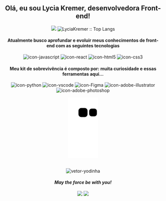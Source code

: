 <h2 align="center">Olá, eu sou Lycia Kremer, desenvolvedora Front-end!</h2>

<div align="center">
  <img height="180em" src="https://github-readme-stats.vercel.app/api?username=LyciaKremer&bg_color=000000&show_icons=true&title_color=fff&text_color=0a9396&border_color=0a9396&count_private=true&hide_border=false&icon_color=fff" />  

<img height="180em" src="https://github-readme-stats.vercel.app/api/top-langs/?username=LyciaKremer&bg_color=000000&title_color=fff&text_color=fff&border_color=0a9396&hide_border=false&icon_color=fff&layout=compact" alt="LyciaKremer :: Top Langs" />  
</div>

<h4 align="center">Atualmente busco aprofundar e evoluir meus conhecimentos de front-end com as seguintes tecnologias</h4>
  
<div align="Center">
   <img alt="icon-javascript" height="30" src="https://cdn.jsdelivr.net/gh/devicons/devicon/icons/javascript/javascript-original.svg" />
  <img alt="icon-react" height="30"src="https://cdn.jsdelivr.net/gh/devicons/devicon/icons/react/react-original.svg" />
  <img alt="icon-html5" height="30" src="https://cdn.jsdelivr.net/gh/devicons/devicon/icons/html5/html5-original.svg" />
  <img alt="icon-css3" height="30" src="https://cdn.jsdelivr.net/gh/devicons/devicon/icons/css3/css3-original.svg" />
</div>
  
<h4 align="center">Meu kit de sobrevivência é composto por: muita curiosidade e essas ferramentas aqui...</h4>

<div align="Center">
  <img alt="icon-python" height="30" src="https://cdn.jsdelivr.net/gh/devicons/devicon/icons/python/python-original.svg" />
  <img alt="icon-vscode" height="30" src="https://cdn.jsdelivr.net/gh/devicons/devicon/icons/vscode/vscode-original.svg" />
  <img alt="icon-Figma" height="30" src="https://cdn.jsdelivr.net/gh/devicons/devicon/icons/figma/figma-original.svg"/>
  <img alt="icon-adobe-illustrator" height="30" src="https://cdn.jsdelivr.net/gh/devicons/devicon/icons/illustrator/illustrator-line.svg" />
  <img alt="icon-adobe-photoshop" height="30" src="https://cdn.jsdelivr.net/gh/devicons/devicon/icons/photoshop/photoshop-line.svg" />
  
  ![Snake animation](https://github.com/LyciaKremer/LyciaKremer/blob/output/github-contribution-grid-snake.svg)
</div>

  ##

<div align="center">
  <img alt="vetor-yodinha" src="https://user-images.githubusercontent.com/32186405/137845535-0b2a0566-4595-4b14-8c88-d704f47b8f05.png" height="100" width="100"/>
  <h4 align="center"><i>May the force be with you!</i></h4>
</div>
  
<div align="center"> 
  <a alt="icon-gmail" href="mailto:lyciakremer@gmail.com"> <img src="https://img.shields.io/badge/-Gmail-%23333?style=for-the-badge&logo=gmail&logoColor=white" target="_blank"></a>
  <a alt="icon-linkedin" href="https://www.linkedin.com/in/lycia-kremer-02670b176/" target="_blank"><img src="https://img.shields.io/badge/-LinkedIn-%230077B5?style=for-the-badge&logo=linkedin&logoColor=white" target="_blank"></a> 
</div>
